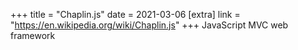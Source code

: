 +++
title = "Chaplin.js"
date = 2021-03-06
[extra]
link = "https://en.wikipedia.org/wiki/Chaplin.js"
+++
JavaScript MVC web framework

